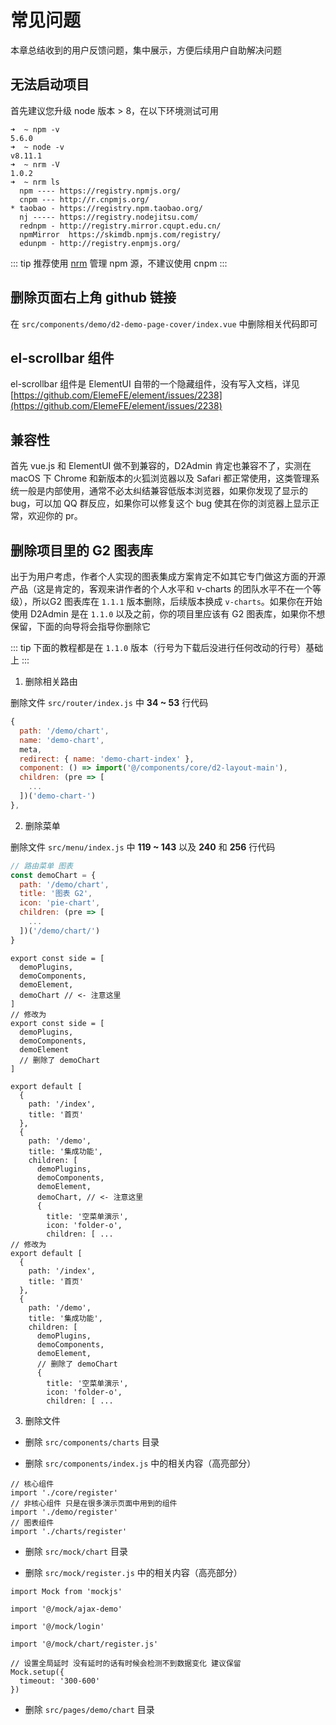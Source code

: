 # 常见问题

本章总结收到的用户反馈问题，集中展示，方便后续用户自助解决问题

## 无法启动项目

首先建议您升级 node 版本 > 8，在以下环境测试可用

```{10}
➜  ~ npm -v
5.6.0
➜  ~ node -v
v8.11.1
➜  ~ nrm -V
1.0.2
➜  ~ nrm ls
  npm ---- https://registry.npmjs.org/
  cnpm --- http://r.cnpmjs.org/
* taobao - https://registry.npm.taobao.org/
  nj ----- https://registry.nodejitsu.com/
  rednpm - http://registry.mirror.cqupt.edu.cn/
  npmMirror  https://skimdb.npmjs.com/registry/
  edunpm - http://registry.enpmjs.org/
```

::: tip
推荐使用 [nrm](https://github.com/Pana/nrm) 管理 npm 源，不建议使用 cnpm
:::

## 删除页面右上角 github 链接

在 `src/components/demo/d2-demo-page-cover/index.vue` 中删除相关代码即可

## el-scrollbar 组件

el-scrollbar 组件是 ElementUI 自带的一个隐藏组件，没有写入文档，详见 [https://github.com/ElemeFE/element/issues/2238](https://github.com/ElemeFE/element/issues/2238)

## 兼容性

首先 vue.js 和 ElementUI 做不到兼容的，D2Admin 肯定也兼容不了，实测在 macOS 下 Chrome 和新版本的火狐浏览器以及 Safari 都正常使用，这类管理系统一般是内部使用，通常不必太纠结兼容低版本浏览器，如果你发现了显示的 bug，可以加 QQ 群反应，如果你可以修复这个 bug 使其在你的浏览器上显示正常，欢迎你的 pr。

## 删除项目里的 G2 图表库

出于为用户考虑，作者个人实现的图表集成方案肯定不如其它专门做这方面的开源产品（这是肯定的，客观来讲作者的个人水平和 v-charts 的团队水平不在一个等级），所以G2 图表库在 `1.1.1` 版本删除，后续版本换成 `v-charts`。如果你在开始使用 D2Admin 是在 `1.1.0` 以及之前，你的项目里应该有 G2 图表库，如果你不想保留，下面的向导将会指导你删除它

::: tip
下面的教程都是在 `1.1.0` 版本（行号为下载后没进行任何改动的行号）基础上
:::

1. 删除相关路由

删除文件 `src/router/index.js` 中 **34 ~ 53** 行代码

``` js
{
  path: '/demo/chart',
  name: 'demo-chart',
  meta,
  redirect: { name: 'demo-chart-index' },
  component: () => import('@/components/core/d2-layout-main'),
  children: (pre => [
    ...
  ])('demo-chart-')
},
```

2. 删除菜单

删除文件 `src/menu/index.js` 中 **119 ~ 143** 以及 **240** 和 **256** 行代码

``` js
// 路由菜单 图表
const demoChart = {
  path: '/demo/chart',
  title: '图表 G2',
  icon: 'pie-chart',
  children: (pre => [
    ...
  ])('/demo/chart/')
}
```

``` js{5,12}
export const side = [
  demoPlugins,
  demoComponents,
  demoElement,
  demoChart // <- 注意这里
]
// 修改为
export const side = [
  demoPlugins,
  demoComponents,
  demoElement
  // 删除了 demoChart
]
```

``` js{13,31}
export default [
  {
    path: '/index',
    title: '首页'
  },
  {
    path: '/demo',
    title: '集成功能',
    children: [
      demoPlugins,
      demoComponents,
      demoElement,
      demoChart, // <- 注意这里
      {
        title: '空菜单演示',
        icon: 'folder-o',
        children: [ ...
// 修改为
export default [
  {
    path: '/index',
    title: '首页'
  },
  {
    path: '/demo',
    title: '集成功能',
    children: [
      demoPlugins,
      demoComponents,
      demoElement,
      // 删除了 demoChart
      {
        title: '空菜单演示',
        icon: 'folder-o',
        children: [ ...
```

3. 删除文件

* 删除 `src/components/charts` 目录

* 删除 `src/components/index.js` 中的相关内容（高亮部分）

```js{5-6}
// 核心组件
import './core/register'
// 非核心组件 只是在很多演示页面中用到的组件
import './demo/register'
// 图表组件
import './charts/register'
```

* 删除 `src/mock/chart` 目录

* 删除 `src/mock/register.js` 中的相关内容（高亮部分）

```js{7}
import Mock from 'mockjs'

import '@/mock/ajax-demo'

import '@/mock/login'

import '@/mock/chart/register.js'

// 设置全局延时 没有延时的话有时候会检测不到数据变化 建议保留
Mock.setup({
  timeout: '300-600'
})
```

* 删除 `src/pages/demo/chart` 目录